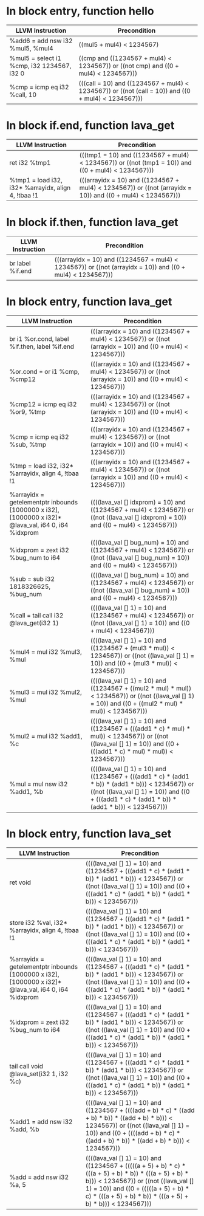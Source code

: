 # In block entry, function hello
| LLVM Instruction | Precondition |
|-----|-----|
|   %add6 = add nsw i32 %mul5, %mul4 | ((mul5 + mul4) < 1234567) |
|   %mul5 = select i1 %cmp, i32 1234567, i32 0 | ((cmp and ((1234567 + mul4) < 1234567)) or ((not cmp) and ((0 + mul4) < 1234567))) |
|   %cmp = icmp eq i32 %call, 10 | (((call = 10) and ((1234567 + mul4) < 1234567)) or ((not (call = 10)) and ((0 + mul4) < 1234567))) |
# In block if.end, function lava_get
| LLVM Instruction | Precondition |
|-----|-----|
|   ret i32 %tmp1 | (((tmp1 = 10) and ((1234567 + mul4) < 1234567)) or ((not (tmp1 = 10)) and ((0 + mul4) < 1234567))) |
|   %tmp1 = load i32, i32* %arrayidx, align 4, !tbaa !1 | (((arrayidx = 10) and ((1234567 + mul4) < 1234567)) or ((not (arrayidx = 10)) and ((0 + mul4) < 1234567))) |
# In block if.then, function lava_get
| LLVM Instruction | Precondition |
|-----|-----|
|   br label %if.end | (((arrayidx = 10) and ((1234567 + mul4) < 1234567)) or ((not (arrayidx = 10)) and ((0 + mul4) < 1234567))) |
# In block entry, function lava_get
| LLVM Instruction | Precondition |
|-----|-----|
|   br i1 %or.cond, label %if.then, label %if.end | (((arrayidx = 10) and ((1234567 + mul4) < 1234567)) or ((not (arrayidx = 10)) and ((0 + mul4) < 1234567))) |
|   %or.cond = or i1 %cmp, %cmp12 | (((arrayidx = 10) and ((1234567 + mul4) < 1234567)) or ((not (arrayidx = 10)) and ((0 + mul4) < 1234567))) |
|   %cmp12 = icmp eq i32 %or9, %tmp | (((arrayidx = 10) and ((1234567 + mul4) < 1234567)) or ((not (arrayidx = 10)) and ((0 + mul4) < 1234567))) |
|   %cmp = icmp eq i32 %sub, %tmp | (((arrayidx = 10) and ((1234567 + mul4) < 1234567)) or ((not (arrayidx = 10)) and ((0 + mul4) < 1234567))) |
|   %tmp = load i32, i32* %arrayidx, align 4, !tbaa !1 | (((arrayidx = 10) and ((1234567 + mul4) < 1234567)) or ((not (arrayidx = 10)) and ((0 + mul4) < 1234567))) |
|   %arrayidx = getelementptr inbounds [1000000 x i32], [1000000 x i32]* @lava_val, i64 0, i64 %idxprom | ((((lava_val [] idxprom) = 10) and ((1234567 + mul4) < 1234567)) or ((not ((lava_val [] idxprom) = 10)) and ((0 + mul4) < 1234567))) |
|   %idxprom = zext i32 %bug_num to i64 | ((((lava_val [] bug_num) = 10) and ((1234567 + mul4) < 1234567)) or ((not ((lava_val [] bug_num) = 10)) and ((0 + mul4) < 1234567))) |
|   %sub = sub i32 1818326625, %bug_num | ((((lava_val [] bug_num) = 10) and ((1234567 + mul4) < 1234567)) or ((not ((lava_val [] bug_num) = 10)) and ((0 + mul4) < 1234567))) |
|   %call = tail call i32 @lava_get(i32 1) | ((((lava_val [] 1) = 10) and ((1234567 + mul4) < 1234567)) or ((not ((lava_val [] 1) = 10)) and ((0 + mul4) < 1234567))) |
|   %mul4 = mul i32 %mul3, %mul | ((((lava_val [] 1) = 10) and ((1234567 + (mul3 * mul)) < 1234567)) or ((not ((lava_val [] 1) = 10)) and ((0 + (mul3 * mul)) < 1234567))) |
|   %mul3 = mul i32 %mul2, %mul | ((((lava_val [] 1) = 10) and ((1234567 + ((mul2 * mul) * mul)) < 1234567)) or ((not ((lava_val [] 1) = 10)) and ((0 + ((mul2 * mul) * mul)) < 1234567))) |
|   %mul2 = mul i32 %add1, %c | ((((lava_val [] 1) = 10) and ((1234567 + (((add1 * c) * mul) * mul)) < 1234567)) or ((not ((lava_val [] 1) = 10)) and ((0 + (((add1 * c) * mul) * mul)) < 1234567))) |
|   %mul = mul nsw i32 %add1, %b | ((((lava_val [] 1) = 10) and ((1234567 + (((add1 * c) * (add1 * b)) * (add1 * b))) < 1234567)) or ((not ((lava_val [] 1) = 10)) and ((0 + (((add1 * c) * (add1 * b)) * (add1 * b))) < 1234567))) |
# In block entry, function lava_set
| LLVM Instruction | Precondition |
|-----|-----|
|   ret void | ((((lava_val [] 1) = 10) and ((1234567 + (((add1 * c) * (add1 * b)) * (add1 * b))) < 1234567)) or ((not ((lava_val [] 1) = 10)) and ((0 + (((add1 * c) * (add1 * b)) * (add1 * b))) < 1234567))) |
|   store i32 %val, i32* %arrayidx, align 4, !tbaa !1 | ((((lava_val [] 1) = 10) and ((1234567 + (((add1 * c) * (add1 * b)) * (add1 * b))) < 1234567)) or ((not ((lava_val [] 1) = 10)) and ((0 + (((add1 * c) * (add1 * b)) * (add1 * b))) < 1234567))) |
|   %arrayidx = getelementptr inbounds [1000000 x i32], [1000000 x i32]* @lava_val, i64 0, i64 %idxprom | ((((lava_val [] 1) = 10) and ((1234567 + (((add1 * c) * (add1 * b)) * (add1 * b))) < 1234567)) or ((not ((lava_val [] 1) = 10)) and ((0 + (((add1 * c) * (add1 * b)) * (add1 * b))) < 1234567))) |
|   %idxprom = zext i32 %bug_num to i64 | ((((lava_val [] 1) = 10) and ((1234567 + (((add1 * c) * (add1 * b)) * (add1 * b))) < 1234567)) or ((not ((lava_val [] 1) = 10)) and ((0 + (((add1 * c) * (add1 * b)) * (add1 * b))) < 1234567))) |
|   tail call void @lava_set(i32 1, i32 %c) | ((((lava_val [] 1) = 10) and ((1234567 + (((add1 * c) * (add1 * b)) * (add1 * b))) < 1234567)) or ((not ((lava_val [] 1) = 10)) and ((0 + (((add1 * c) * (add1 * b)) * (add1 * b))) < 1234567))) |
|   %add1 = add nsw i32 %add, %b | ((((lava_val [] 1) = 10) and ((1234567 + ((((add + b) * c) * ((add + b) * b)) * ((add + b) * b))) < 1234567)) or ((not ((lava_val [] 1) = 10)) and ((0 + ((((add + b) * c) * ((add + b) * b)) * ((add + b) * b))) < 1234567))) |
|   %add = add nsw i32 %a, 5 | ((((lava_val [] 1) = 10) and ((1234567 + (((((a + 5) + b) * c) * (((a + 5) + b) * b)) * (((a + 5) + b) * b))) < 1234567)) or ((not ((lava_val [] 1) = 10)) and ((0 + (((((a + 5) + b) * c) * (((a + 5) + b) * b)) * (((a + 5) + b) * b))) < 1234567))) |
